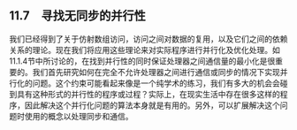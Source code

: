## 11.7　寻找无同步的并行性

我们已经得到了关于仿射数组访问，访问之间对数据的复用，以及它们之间的依赖关系的理论。现在我们将应用这些理论来对实际程序进行并行化及优化处理。如11.1.4节中所讨论的，在找到并行性的同时保证处理器之间通信量的最小化是很重要的。我们首先研究如何在完全不允许处理器之间进行通信或同步的情况下实现并行化的问题。这个约束可能看起来像是一个纯学术的练习，我们有多大的机会会碰到具有这种形式的并行性的程序或过程？实际上，在现实生活中存在很多这样的程序，因此解决这个并行化问题的算法本身就是有用的。另外，可以扩展解决这个问题时使用的概念以处理同步和通信。